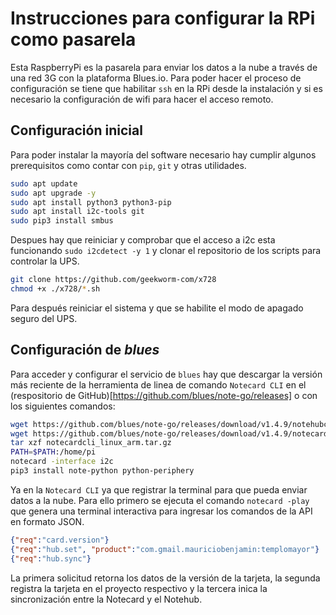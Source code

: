 # Instrucciones para configurar la RPi como pasarela

Esta RaspberryPi es la pasarela para enviar los datos a la nube a través de una red 3G con la 
plataforma Blues.io. Para poder hacer el proceso de configuración se tiene que habilitar `ssh`
en la RPi desde la instalación y si es necesario la configuración de wifi para hacer el acceso
remoto.

## Configuración inicial

Para poder instalar la mayoría del software necesario hay cumplir algunos prerequisitos como contar con `pip`, `git` y otras utilidades.

```bash
sudo apt update
sudo apt upgrade -y
sudo apt install python3 python3-pip
sudo apt install i2c-tools git
sudo pip3 install smbus
```

Despues hay que reiniciar y comprobar que el acceso a i2c esta funcionando `sudo i2cdetect -y 1` y clonar el repositorio de los scripts para controlar la UPS.

```bash
git clone https://github.com/geekworm-com/x728
chmod +x ./x728/*.sh
```

Para después reiniciar el sistema y que se habilite el modo de apagado seguro del UPS.

## Configuración de *blues*

Para acceder y configurar el servicio de `blues` hay que descargar la versión más reciente de la
herramienta de linea de comando `Notecard CLI` en el (respositorio de GitHub)[https://github.com/blues/note-go/releases] o con los siguientes comandos:

```bash
wget https://github.com/blues/note-go/releases/download/v1.4.9/notehubcli_linux_arm.tar.gz
wget https://github.com/blues/note-go/releases/download/v1.4.9/notecardcli_linux_arm.tar.gz
tar xzf notecardcli_linux_arm.tar.gz
PATH=$PATH:/home/pi
notecard -interface i2c
pip3 install note-python python-periphery
```

Ya en la `Notecard CLI` ya que registrar la terminal para que pueda enviar datos a la nube. Para ello primero se ejecuta el comando `notecard -play` que genera una terminal interactiva para ingresar
los comandos de la API en formato JSON.

```json
{"req":"card.version"}
{"req":"hub.set", "product":"com.gmail.mauriciobenjamin:templomayor"}
{"req":"hub.sync"}
```

La primera solicitud retorna los datos de la versión de la tarjeta, la segunda registra la tarjeta en el proyecto respectivo y la tercera inica la sincronización entre la Notecard y el Notehub.
